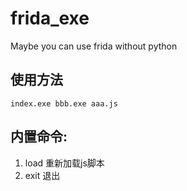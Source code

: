 # frida_exe
Maybe you can use frida without python


## 使用方法
```
index.exe bbb.exe aaa.js
```

## 内置命令:

1. load 重新加载js脚本
1. exit 退出
